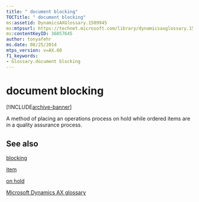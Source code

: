 ```yaml
---
title: " document blocking"
TOCTitle: " document blocking"
ms:assetid: DynamicsAXGlossary.1509945
ms:mtpsurl: https://technet.microsoft.com/library/dynamicsaxglossary.1509945(v=AX.60)
ms:contentKeyID: 36057645
author: tonyafehr
ms.date: 08/25/2014
mtps_version: v=AX.60
f1_keywords:
- Glossary.document blocking
---
```


# document blocking


[!INCLUDE[archive-banner](includes/archive-banner.md)]

A method of placing an operations process on hold while ordered items are in a quality assurance process.

## See also

[blocking](blocking.md)

[item](item.md)

[on hold](on-hold.md)

[Microsoft Dynamics AX glossary](glossary/microsoft-dynamics-ax-glossary.md)

  


